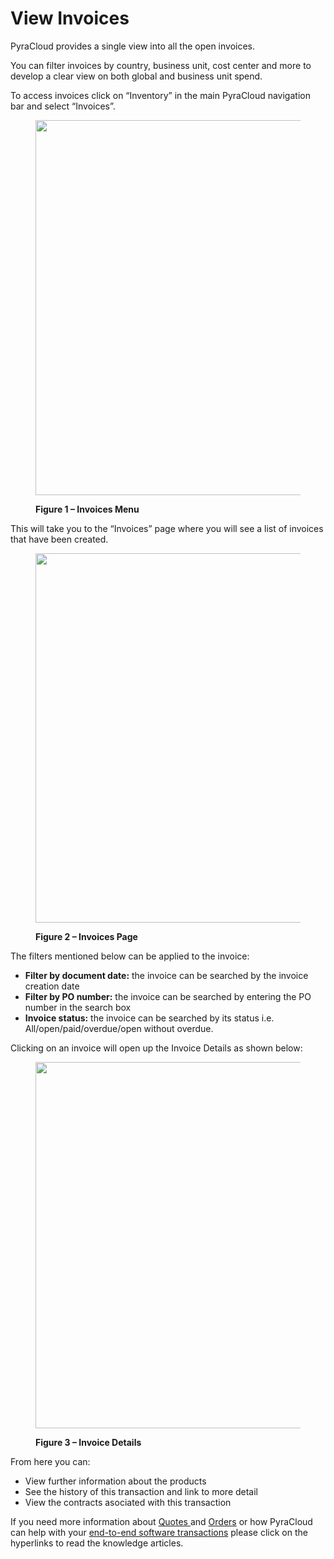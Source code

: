 # View Invoices

PyraCloud provides a single view into all the open invoices.

You can filter invoices by country, business unit, cost center and more to develop a clear view on both global and business unit spend.

To access invoices click on “Inventory” in the main PyraCloud navigation bar and select “Invoices”.

<figure><img src="https://help.pyracloud.com/wp-content/uploads/2020/10/image-139-1024x600.png" alt="" height="600" width="1024"><figcaption><p><strong>Figure 1 – Invoices Menu</strong></p></figcaption></figure>

This will take you to the “Invoices” page where you will see a list of invoices that have been created.

<figure><img src="https://help.pyracloud.com/wp-content/uploads/2020/10/image-140-1024x591.png" alt="" height="591" width="1024"><figcaption><p><strong>Figure 2 – Invoices Page</strong></p></figcaption></figure>

The filters mentioned below can be applied to the invoice:

* **Filter by document date:** the invoice can be searched by the invoice creation date
* **Filter by PO number:** the invoice can be searched by entering the PO number in the search box
* **Invoice status:** the invoice can be searched by its status i.e. All/open/paid/overdue/open without overdue.

Clicking on an invoice will open up the Invoice Details as shown below:

<figure><img src="https://help.pyracloud.com/wp-content/uploads/2020/10/image-141-1024x586.png" alt="" height="586" width="1024"><figcaption><p><strong>Figure 3 – Invoice Details</strong></p></figcaption></figure>

From here you can:

* View further information about the products
* See the history of this transaction and link to more detail
* View the contracts asociated with this transaction

If you need more information about [Quotes ](https://help.pyracloud.com/knowledge-base/creating-and-accessing-quotes/)and [Orders](https://help.pyracloud.com/knowledge-base/creating-and-accessing-orders/) or how PyraCloud can help with your [end-to-end software transactions](https://help.pyracloud.com/knowledge-base/procurement-workbench/) please click on the hyperlinks to read the knowledge articles.
